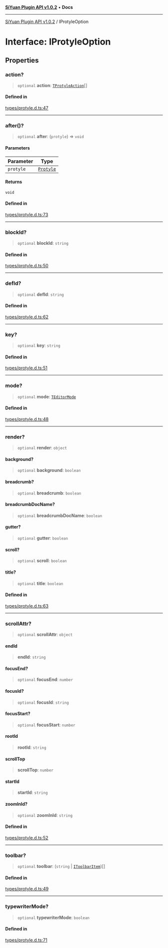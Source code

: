 [**SiYuan Plugin API v1.0.2**](../README.md) • **Docs**

---

[SiYuan Plugin API v1.0.2](../README.md) / IProtyleOption

# Interface: IProtyleOption

## Properties

### action?

> `optional` **action**: [`TProtyleAction`](../type-aliases/TProtyleAction.md)[]

#### Defined in

[types/protyle.d.ts:47](https://github.com/siyuan-note/petal/tree/main/types/protyle.d.ts#L47)

---

### after()?

> `optional` **after**: (`protyle`) => `void`

#### Parameters

| Parameter | Type                               |
| --------- | ---------------------------------- |
| `protyle` | [`Protyle`](../classes/Protyle.md) |

#### Returns

`void`

#### Defined in

[types/protyle.d.ts:73](https://github.com/siyuan-note/petal/tree/main/types/protyle.d.ts#L73)

---

### blockId?

> `optional` **blockId**: `string`

#### Defined in

[types/protyle.d.ts:50](https://github.com/siyuan-note/petal/tree/main/types/protyle.d.ts#L50)

---

### defId?

> `optional` **defId**: `string`

#### Defined in

[types/protyle.d.ts:62](https://github.com/siyuan-note/petal/tree/main/types/protyle.d.ts#L62)

---

### key?

> `optional` **key**: `string`

#### Defined in

[types/protyle.d.ts:51](https://github.com/siyuan-note/petal/tree/main/types/protyle.d.ts#L51)

---

### mode?

> `optional` **mode**: [`TEditorMode`](../type-aliases/TEditorMode.md)

#### Defined in

[types/protyle.d.ts:48](https://github.com/siyuan-note/petal/tree/main/types/protyle.d.ts#L48)

---

### render?

> `optional` **render**: `object`

#### background?

> `optional` **background**: `boolean`

#### breadcrumb?

> `optional` **breadcrumb**: `boolean`

#### breadcrumbDocName?

> `optional` **breadcrumbDocName**: `boolean`

#### gutter?

> `optional` **gutter**: `boolean`

#### scroll?

> `optional` **scroll**: `boolean`

#### title?

> `optional` **title**: `boolean`

#### Defined in

[types/protyle.d.ts:63](https://github.com/siyuan-note/petal/tree/main/types/protyle.d.ts#L63)

---

### scrollAttr?

> `optional` **scrollAttr**: `object`

#### endId

> **endId**: `string`

#### focusEnd?

> `optional` **focusEnd**: `number`

#### focusId?

> `optional` **focusId**: `string`

#### focusStart?

> `optional` **focusStart**: `number`

#### rootId

> **rootId**: `string`

#### scrollTop

> **scrollTop**: `number`

#### startId

> **startId**: `string`

#### zoomInId?

> `optional` **zoomInId**: `string`

#### Defined in

[types/protyle.d.ts:52](https://github.com/siyuan-note/petal/tree/main/types/protyle.d.ts#L52)

---

### toolbar?

> `optional` **toolbar**: (`string` \| [`IToolbarItem`](IToolbarItem.md))[]

#### Defined in

[types/protyle.d.ts:49](https://github.com/siyuan-note/petal/tree/main/types/protyle.d.ts#L49)

---

### typewriterMode?

> `optional` **typewriterMode**: `boolean`

#### Defined in

[types/protyle.d.ts:71](https://github.com/siyuan-note/petal/tree/main/types/protyle.d.ts#L71)
